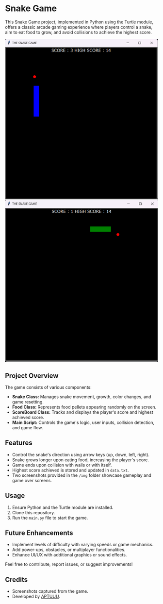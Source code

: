 # Snake Game

This Snake Game project, implemented in Python using the Turtle module, offers a classic arcade gaming experience where players control a snake, aim to eat food to grow, and avoid collisions to achieve the highest score.

![Gameplay Screenshot](./img/img1.png)
![Game Over Screenshot](./img/img2.png)

## Project Overview

The game consists of various components:

- **Snake Class:** Manages snake movement, growth, color changes, and game resetting.
- **Food Class:** Represents food pellets appearing randomly on the screen.
- **ScoreBoard Class:** Tracks and displays the player's score and highest achieved score.
- **Main Script:** Controls the game's logic, user inputs, collision detection, and game flow.

## Features

- Control the snake's direction using arrow keys (up, down, left, right).
- Snake grows longer upon eating food, increasing the player's score.
- Game ends upon collision with walls or with itself.
- Highest score achieved is stored and updated in `data.txt`.
- Two screenshots provided in the `/img` folder showcase gameplay and game over screens.

## Usage

1. Ensure Python and the Turtle module are installed.
2. Clone this repository.
3. Run the `main.py` file to start the game.

## Future Enhancements

- Implement levels of difficulty with varying speeds or game mechanics.
- Add power-ups, obstacles, or multiplayer functionalities.
- Enhance UI/UX with additional graphics or sound effects.

Feel free to contribute, report issues, or suggest improvements!

## Credits

- Screenshots captured from the game.
- Developed by [APTUUU](https://github.com/APTUUU).

